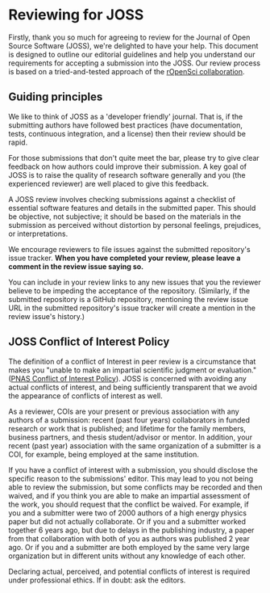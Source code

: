 Reviewing for JOSS
=======================

Firstly, thank you so much for agreeing to review for the Journal of Open Source Software (JOSS), we're delighted to have your help. This document is designed to outline our editorial guidelines and help you understand our requirements for accepting a submission into the JOSS. Our review process is based on a tried-and-tested approach of the [rOpenSci collaboration](http://ropensci.org/blog/2016/03/28/software-review).

## Guiding principles

We like to think of JOSS as a 'developer friendly' journal. That is, if the submitting authors have followed best practices (have documentation, tests, continuous integration, and a license) then their review should be rapid.

For those submissions that don't quite meet the bar, please try to give clear feedback on how authors could improve their submission. A key goal of JOSS is to raise the quality of research software generally and you (the experienced reviewer) are well placed to give this feedback.

A JOSS review involves checking submissions against a checklist of essential software features and details in the submitted paper. This should be objective, not subjective; it should be based on the materials in the submission as perceived without distortion by personal feelings, prejudices, or interpretations.

We encourage reviewers to file issues against the submitted repository's issue tracker. **When you have completed your review, please leave a comment in the review issue saying so.**

You can include in your review links to any new issues that you the reviewer believe to be impeding the acceptance of the repository. (Similarly, if the submitted repository is a GitHub repository, mentioning the review issue URL in the submitted repository's issue tracker will create a mention in the review issue's history.)

## JOSS Conflict of Interest Policy

The definition of a conflict of Interest in peer review is a circumstance that makes you "unable to make an impartial scientific judgment or evaluation." ([PNAS Conflict of Interest Policy](http://www.pnas.org/site/authors/coi.xhtml)). JOSS is concerned with avoiding any actual conflicts of interest, and being sufficiently transparent that we avoid the appearance of conflicts of interest as well.

As a reviewer, COIs are your present or previous association with any authors of a submission: recent (past four years) collaborators in funded research or work that is published; and lifetime for the family members, business partners, and thesis student/advisor or mentor. In addition, your recent (past year) association with the same organization of a submitter is a COI, for example, being employed at the same institution.

If you have a conflict of interest with a submission, you should disclose the specific reason to the submissions' editor. This may lead to you not being able to review the submission, but some conflicts may be recorded and then waived, and if you think you are able to make an impartial assessment of the work, you should request that the conflict be waived. For example, if you and a submitter were two of 2000 authors of a high energy physics paper but did not actually collaborate. Or if you and a submitter worked together 6 years ago, but due to delays in the publishing industry, a paper from that collaboration with both of you as authors was published 2 year ago. Or if you and a submitter are both employed by the same very large organization but in different units without any knowledge of each other.

Declaring actual, perceived, and potential conflicts of interest is required under professional ethics. If in doubt: ask the editors.
